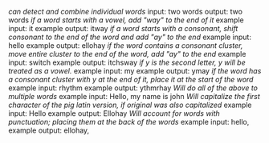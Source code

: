 
_can detect and combine individual words_
  input: two words
  output: two words
_if a word starts with a vowel, add "way" to the end of it_
  example input: it
  example output: itway
_if a word starts with a consonant, shift consonant to the end of the word and add "ay" to the end_
  example input: hello
  example output: ellohay
_if the word contains a consonant cluster, move entire cluster to the end of the word, add "ay" to the end_
  example input: switch
  example output: itchsway
_if y is the second letter, y will be treated as a vowel._
  example input: my
  example output: ymay
_if the word has a consonant cluster with y at the end of it, place it at the start of the word_
  example input: rhythm
  example output: ythmrhay
_Will do all of the above to multiple words_
  example input: Hello, my name is john
_Will capitalize the first character of the pig latin version, if original was also capitalized_
  example input: Hello
  example output: Ellohay
_Will account for words with punctuation; placing them at the back of the words_
  example input: hello,
  example output: ellohay,
